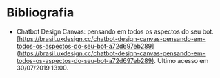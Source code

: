 # Bibliografia

* Chatbot Design Canvas: pensando em todos os aspectos do seu bot.  [https://brasil.uxdesign.cc/chatbot-design-canvas-pensando-em-todos-os-aspectos-do-seu-bot-a72d697eb289](https://brasil.uxdesign.cc/chatbot-design-canvas-pensando-em-todos-os-aspectos-do-seu-bot-a72d697eb289). Ultimo acesso em 30/07/2019 13:00.

